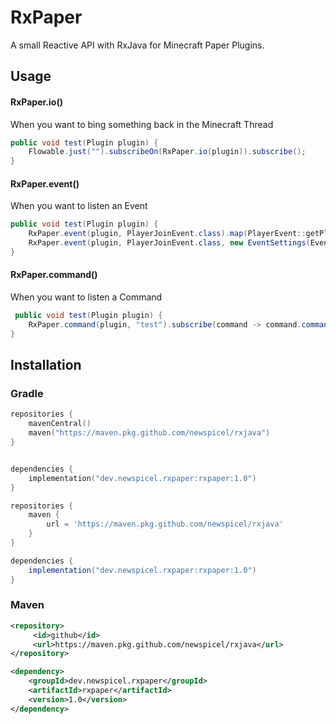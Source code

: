 # RxPaper
A small Reactive API with RxJava for Minecraft Paper Plugins.

## Usage

#### RxPaper.io()
When you want to bing something back in the Minecraft Thread
````java
public void test(Plugin plugin) {
    Flowable.just("").subscribeOn(RxPaper.io(plugin)).subscribe();
}
````
#### RxPaper.event()
When you want to listen an Event
````java
public void test(Plugin plugin) {
    RxPaper.event(plugin, PlayerJoinEvent.class).map(PlayerEvent::getPlayer).subscribe(player -> player.sendMessage("Hello"));
    RxPaper.event(plugin, PlayerJoinEvent.class, new EventSettings(EventPriority.MONITOR, false)).map(PlayerEvent::getPlayer).subscribe(player -> player.sendMessage("Hello later"));
}
````
#### RxPaper.command()
When you want to listen a Command
````java
 public void test(Plugin plugin) {
    RxPaper.command(plugin, "test").subscribe(command -> command.commandSender().sendMessage("This is a command"));
}
````


## Installation

### Gradle
````kotlin
repositories {
    mavenCentral()
    maven("https://maven.pkg.github.com/newspicel/rxjava")
}    


dependencies {
    implementation("dev.newspicel.rxpaper:rxpaper:1.0")
}
````

````groovy
repositories {
    maven {
        url = 'https://maven.pkg.github.com/newspicel/rxjava'
    }
}

dependencies {
    implementation("dev.newspicel.rxpaper:rxpaper:1.0")
}
````

### Maven
````xml
<repository>
     <id>github</id>
     <url>https://maven.pkg.github.com/newspicel/rxjava</url>
</repository>

<dependency>
    <groupId>dev.newspicel.rxpaper</groupId>
    <artifactId>rxpaper</artifactId>
    <version>1.0</version>
</dependency>
````
